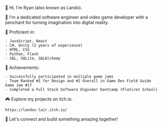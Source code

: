 👋 Hi, I'm Ryan (also known as Lando).

🚀 I'm a dedicated software engineer and video game developer with a penchant for turning imagination into digital reality.

💼 Proficient in:

    - JavaScript, React
    - C#, Unity (2 years of experience)
    - HTML, CSS
    - Python, Flask
    - SQL, SQLite, SQLAlchemy

🌟 Achievements:

    - Successfully participated in multiple game jams 
    - Team Ranked #1 for Design and #2 Overall in Game Dev Field Guide Game Jam #17
    - Completed a Full Stack Software Engineer bootcamp (Flatiron School)

🎮 Explore my projects on itch.io.

    https://landos-lair.itch.io/

🌟 Let's connect and build something amazing together!

